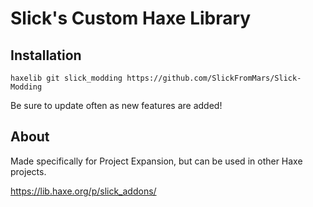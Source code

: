 # Slick's Custom Haxe Library

## Installation
 
`haxelib git slick_modding https://github.com/SlickFromMars/Slick-Modding`

Be sure to update often as new features are added!

## About

Made specifically for Project Expansion, but can be used in other Haxe projects.

https://lib.haxe.org/p/slick_addons/
